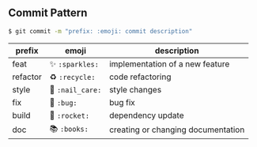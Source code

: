 ## Commit Pattern

```bash
$ git commit -m "prefix: :emoji: commit description"
```

| prefix   | emoji                     | description                        |
|----------|---------------------------|------------------------------------|
| feat     | :sparkles: `:sparkles:`   | implementation of a new feature    |
| refactor | :recycle: `:recycle:`     | code refactoring                   |
| style    | :nail_care: `:nail_care:` | style changes                      |
| fix      | :bug: `:bug:`             | bug fix                            |
| build    | :rocket: `:rocket:`       | dependency update                  |
| doc      | :books: `:books:`         | creating or changing documentation |
